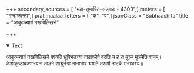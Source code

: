 +++
secondary_sources = [ "महा-सुभाषित-सङ्ग्रहः - 4303",]
meters = [ "मन्दाक्रान्ता",]
pratimaalaa_letters = [ "क", "य",]
jsonClass = "Subhaashita"
title = "आकुञ्च्याग्रं नखविलिखने"

+++

<details open><summary>Text</summary>

आकुञ्च्याग्रं नखविलिखने पश्यति भ्रूविभङ्ग्या गाढाश्लेषे वदति च ह हा मुञ्च मुञ्चेति वाचम्।  
केशाकृष्टावरुणनयना ताडने साश्रुनेत्रा नानाभावं श्रयति तरुणी नाटके मन्मथस्य॥
</details>
